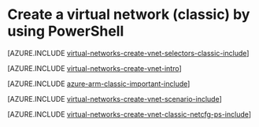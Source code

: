 <properties
   pageTitle="Create a virtual network using a network configuration file in the Azure Management Portal | Windows Azure"
   description="Learn how to create a virtual network using a network configuration file in the Azure Management Portal."
   services="virtual-network"
   documentationCenter=""
   authors="telmosampaio"
   manager="carmonm"
   editor=""
   tags="azure-service-management"/>

<tags
	ms.service="virtual-network"
	ms.date="12/07/2015"
	wacn.date=""/>

# Create a virtual network (classic) by using PowerShell

[AZURE.INCLUDE [virtual-networks-create-vnet-selectors-classic-include](../includes/virtual-networks-create-vnet-selectors-classic-include.md)]

[AZURE.INCLUDE [virtual-networks-create-vnet-intro](../includes/virtual-networks-create-vnet-intro-include.md)]

[AZURE.INCLUDE [azure-arm-classic-important-include](../includes/azure-arm-classic-important-include.md)] <!-- deleted by customization This document covers creating a VNet by using the classic deployment model. You can also [create a virtual network in the Resource Manager deployment model](/documentation/articles/virtual-networks-create-vnet-arm-ps). -->

[AZURE.INCLUDE [virtual-networks-create-vnet-scenario-include](../includes/virtual-networks-create-vnet-scenario-include.md)]

[AZURE.INCLUDE [virtual-networks-create-vnet-classic-netcfg-ps-include](../includes/virtual-networks-create-vnet-classic-netcfg-ps-include.md)]


